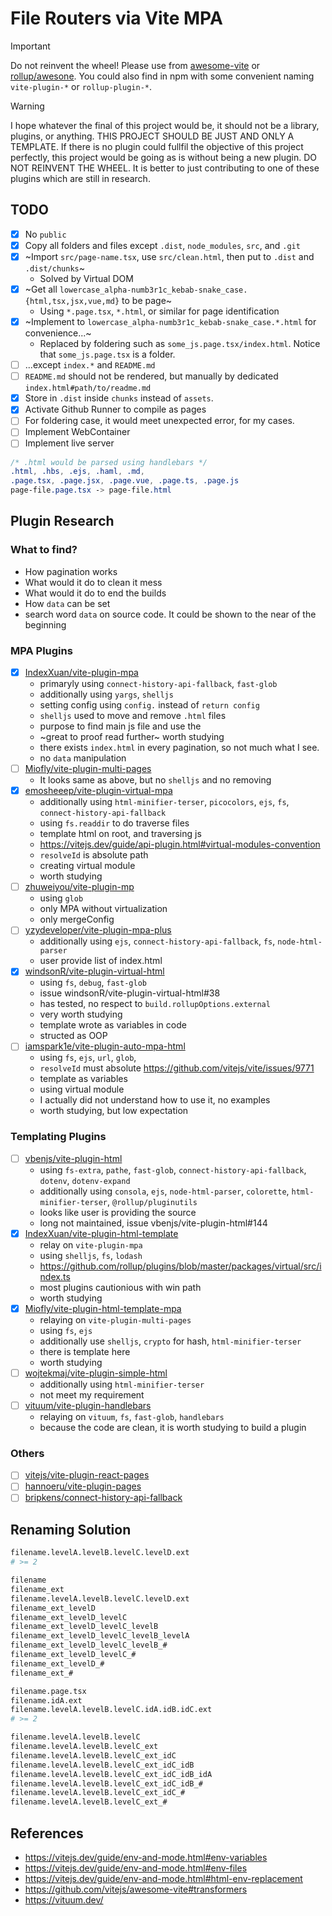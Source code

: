 # File Routers via Vite MPA

> [!IMPORTANT]
> Do not reinvent the wheel! Please use from [awesome-vite](https://github.com/vitejs/awesome-vite) or [rollup/awesone](https://github.com/rollup/awesome).
> You could also find in npm with some convenient naming `vite-plugin-*` or `rollup-plugin-*`.

> [!WARNING]  
> I hope whatever the final of this project would be, it should not be a library, plugins, or anything. THIS PROJECT SHOULD BE JUST 
> AND ONLY A TEMPLATE. If there is no plugin could fullfil the objective of this project perfectly, this project would be going as
> is without being a new plugin. DO NOT REINVENT THE WHEEL. It is better to just contributing to one of these plugins which are still
> in research. 

## TODO
- [x] No `public`
- [x] Copy all folders and files except `.dist`, `node_modules`, `src`,  and `.git`
- [x] ~Import `src/page-name.tsx`, use `src/clean.html`, then put to `.dist` and `.dist/chunks`~
  - Solved by Virtual DOM
- [x] ~Get all `lowercase_alpha-numb3r1c_kebab-snake_case.{html,tsx,jsx,vue,md}` to be page~
  - Using `*.page.tsx`, `*.html`, or similar for page identification
- [x] ~Implement to `lowercase_alpha-numb3r1c_kebab-snake_case.*.html` for convenience...~
  - Replaced by foldering such as `some_js.page.tsx/index.html`. Notice that `some_js.page.tsx` is a folder.
- [ ] ...except `index.*` and `README.md`
- [ ] `README.md` should not be rendered, but manually by dedicated `index.html#path/to/readme.md`
- [x] Store in `.dist` inside `chunks` instead of `assets`.
- [x] Activate Github Runner to compile as pages
- [ ] For foldering case, it would meet unexpected error, for my cases.
- [ ] Implement WebContainer
- [ ] Implement live server

```css
/* .html would be parsed using handlebars */
.html, .hbs, .ejs, .haml, .md,
.page.tsx, .page.jsx, .page.vue, .page.ts, .page.js
page-file.page.tsx -> page-file.html
```

## Plugin Research

### What to find?
- How pagination works
- What would it do to clean it mess
- What would it do to end the builds
- How `data` can be set
- search word `data` on source code. It could be shown to the near of the beginning

### MPA Plugins
- [x] [IndexXuan/vite-plugin-mpa](https://github.com/IndexXuan/vite-plugin-mpa)
  - primaryly using `connect-history-api-fallback`, `fast-glob`
  - additionally using `yargs`, `shelljs`
  - setting config using `config.` instead of `return config`
  - `shelljs` used to move and remove `.html` files
  - purpose to find main js file and use the 
  - ~great to proof read further~ worth studying
  - there exists `index.html` in every pagination, so not much what I see.
  - no `data` manipulation
- [ ] [Miofly/vite-plugin-multi-pages](https://github.com/Miofly/vite-plugin-multi-pages)
  - It looks same as above, but no `shelljs` and no removing
- [x] [emosheeep/vite-plugin-virtual-mpa](https://github.com/emosheeep/vite-plugin-virtual-mpa)
  - additionally using `html-minifier-terser`, `picocolors`, `ejs`, `fs`, `connect-history-api-fallback`
  - using `fs.readdir` to do traverse files
  - template html on root, and traversing js
  - https://vitejs.dev/guide/api-plugin.html#virtual-modules-convention
  - `resolveId` is absolute path
  - creating virtual module
  - worth studying
- [ ] [zhuweiyou/vite-plugin-mp](https://github.com/zhuweiyou/vite-plugin-mp)
  - using `glob`
  - only MPA without virtualization
  - only mergeConfig
- [ ] [yzydeveloper/vite-plugin-mpa-plus](https://github.com/yzydeveloper/vite-plugin-mpa-plus)
  - additionally using `ejs`, `connect-history-api-fallback`, `fs`, `node-html-parser`
  - user provide list of index.html
- [x] [windsonR/vite-plugin-virtual-html](https://github.com/windsonR/vite-plugin-virtual-html)
  - using `fs`, `debug`, `fast-glob`
  - issue windsonR/vite-plugin-virtual-html#38
  - has tested, no respect to `build.rollupOptions.external`
  - very worth studying
  - template wrote as variables in code
  - structed as OOP
- [ ] [iamspark1e/vite-plugin-auto-mpa-html](https://github.com/iamspark1e/vite-plugin-auto-mpa-html)
  - using `fs`, `ejs`, `url`, `glob`,
  - `resolveId` must absolute https://github.com/vitejs/vite/issues/9771
  - template as variables
  - using virtual module
  - I actually did not understand how to use it, no examples
  - worth studying, but low expectation

### Templating Plugins
- [ ] [vbenjs/vite-plugin-html](https://github.com/vbenjs/vite-plugin-html)
  - using `fs-extra`, `pathe`, `fast-glob`, `connect-history-api-fallback`, `dotenv`, `dotenv-expand`
  - additionally using `consola`, `ejs`, `node-html-parser`, `colorette`, `html-minifier-terser`, `@rollup/pluginutils`
  - looks like user is providing the source
  - long not maintained, issue vbenjs/vite-plugin-html#144
- [x] [IndexXuan/vite-plugin-html-template](https://github.com/IndexXuan/vite-plugin-html-template)
  - relay on `vite-plugin-mpa`
  - using `shelljs`, `fs`, `lodash`
  - https://github.com/rollup/plugins/blob/master/packages/virtual/src/index.ts
  - most plugins cautionious with win path
  - worth studying
- [x] [Miofly/vite-plugin-html-template-mpa](https://github.com/Miofly/vite-plugin-html-template-mpa)
  - relaying on `vite-plugin-multi-pages`
  - using `fs`, `ejs`
  - additionally use `shelljs`, `crypto` for hash, `html-minifier-terser`
  - there is template here
  - worth studying
- [ ] [wojtekmaj/vite-plugin-simple-html](https://github.com/wojtekmaj/vite-plugin-simple-html)
  - additionally using `html-minifier-terser`
  - not meet my requirement
- [ ] [vituum/vite-plugin-handlebars](https://github.com/vituum/vite-plugin-handlebars)
  - relaying on `vituum`, `fs`, `fast-glob`, `handlebars`
  - because the code are clean, it is worth studying to build a plugin

### Others
- [ ] [vitejs/vite-plugin-react-pages](https://github.com/vitejs/vite-plugin-react-pages)
- [ ] [hannoeru/vite-plugin-pages](https://github.com/hannoeru/vite-plugin-pages)
- [ ] [bripkens/connect-history-api-fallback](https://github.com/bripkens/connect-history-api-fallback)

## Renaming Solution

```bash
filename.levelA.levelB.levelC.levelD.ext
# >= 2

filename
filename_ext
filename.levelA.levelB.levelC.levelD.ext
filename_ext_levelD
filename_ext_levelD_levelC
filename_ext_levelD_levelC_levelB
filename_ext_levelD_levelC_levelB_levelA
filename_ext_levelD_levelC_levelB_#
filename_ext_levelD_levelC_#
filename_ext_levelD_#
filename_ext_#
```

```bash
filename.page.tsx
filename.idA.ext
filename.levelA.levelB.levelC.idA.idB.idC.ext
# >= 2

filename.levelA.levelB.levelC
filename.levelA.levelB.levelC_ext
filename.levelA.levelB.levelC_ext_idC
filename.levelA.levelB.levelC_ext_idC_idB
filename.levelA.levelB.levelC_ext_idC_idB_idA
filename.levelA.levelB.levelC_ext_idC_idB_#
filename.levelA.levelB.levelC_ext_idC_#
filename.levelA.levelB.levelC_ext_#
```

## References

- https://vitejs.dev/guide/env-and-mode.html#env-variables
- https://vitejs.dev/guide/env-and-mode.html#env-files
- https://vitejs.dev/guide/env-and-mode.html#html-env-replacement
- https://github.com/vitejs/awesome-vite#transformers
- https://vituum.dev/